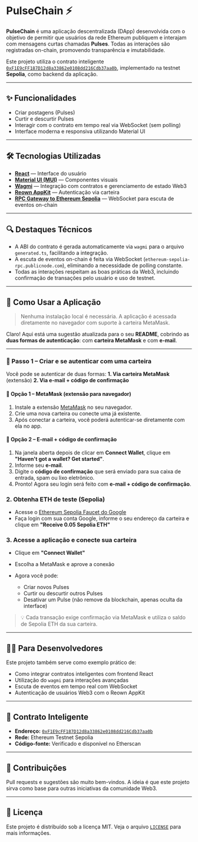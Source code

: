 # PulseChain ⚡

**PulseChain** é uma aplicação descentralizada (DApp) desenvolvida com o objetivo de permitir que usuários da rede Ethereum publiquem e interajam com mensagens curtas chamadas **Pulses**. Todas as interações são registradas on-chain, promovendo transparência e imutabilidade.

Este projeto utiliza o contrato inteligente [`0xF1E9cFF187D12d8a33862e0108dd216Cdb37aa0b`](https://sepolia.etherscan.io/address/0xF1E9cFF187D12d8a33862e0108dd216Cdb37aa0b), implementado na testnet **Sepolia**, como backend da aplicação.

---

## ✨ Funcionalidades

* Criar postagens (Pulses)
* Curtir e descurtir Pulses
* Interagir com o contrato em tempo real via WebSocket (sem polling)
* Interface moderna e responsiva utilizando Material UI

---

## 🛠️ Tecnologias Utilizadas

* **[React](https://reactjs.org/)** — Interface do usuário
* **[Material UI (MUI)](https://mui.com/)** — Componentes visuais
* **[Wagmi](https://wagmi.sh/)** — Integração com contratos e gerenciamento de estado Web3
* **[Reown AppKit](https://cloud.reown.com/app)** — Autenticação via carteira
* **[RPC Gateway to Ethereum Sepolia](https://ethereum-sepolia-rpc.publicnode.com//)** — WebSocket para escuta de eventos on-chain

---

## 🔍 Destaques Técnicos

* A ABI do contrato é gerada automaticamente via `wagmi` para o arquivo `generated.ts`, facilitando a integração.
* A escuta de eventos on-chain é feita via WebSocket (`ethereum-sepolia-rpc.publicnode.com`), eliminando a necessidade de polling constante.
* Todas as interações respeitam as boas práticas da Web3, incluindo confirmação de transações pelo usuário e uso de testnet.

---

## 🚀 Como Usar a Aplicação

> Nenhuma instalação local é necessária. A aplicação é acessada diretamente no navegador com suporte à carteira MetaMask.

Claro! Aqui está uma sugestão atualizada para o seu **README**, cobrindo as **duas formas de autenticação**: com **carteira MetaMask** e com **e-mail**.

---

### 🔐 Passo 1 – Criar e se autenticar com uma carteira

Você pode se autenticar de duas formas:
**1. Via carteira MetaMask** (extensão)
**2. Via e-mail + código de confirmação**

#### 🔸 Opção 1 – MetaMask (extensão para navegador)

1. Instale a extensão [MetaMask](https://metamask.io/download) no seu navegador.
2. Crie uma nova carteira ou conecte uma já existente.
3. Após conectar a carteira, você poderá autenticar-se diretamente com ela no app.

#### 🔸 Opção 2 – E-mail + código de confirmação

1. Na janela aberta depois de clicar em **Connect Wallet**, clique em **"Haven't got a wallet? Get started"**.
2. Informe seu **e-mail**.
3. Digite o **código de confirmação** que será enviado para sua caixa de entrada, spam ou lixo eletrônico.
4. Pronto! Agora seu login será feito com **e-mail + código de confirmação**.

### 2. Obtenha ETH de teste (Sepolia)

* Acesse o [Ethereum Sepolia Faucet do Google](https://cloud.google.com/application/web3/faucet/ethereum/sepolia)
* Faça login com sua conta Google, informe o seu endereço da carteira e clique em **"Receive 0.05 Sepolia ETH"**

### 3. Acesse a aplicação e conecte sua carteira

* Clique em **"Connect Wallet"**
* Escolha a MetaMask e aprove a conexão
* Agora você pode:

    * Criar novos Pulses
    * Curtir ou descurtir outros Pulses
    * Desativar um Pulse (não remove da blockchain, apenas oculta da interface)

> 💡 Cada transação exige confirmação via MetaMask e utiliza o saldo de Sepolia ETH da sua carteira.

---

## 👨‍💻 Para Desenvolvedores

Este projeto também serve como exemplo prático de:

* Como integrar contratos inteligentes com frontend React
* Utilização do `wagmi` para interações avançadas
* Escuta de eventos em tempo real com WebSocket
* Autenticação de usuários Web3 com o Reown AppKit

---

## 📜 Contrato Inteligente

* **Endereço:** [`0xF1E9cFF187D12d8a33862e0108dd216Cdb37aa0b`](https://sepolia.etherscan.io/address/0xF1E9cFF187D12d8a33862e0108dd216Cdb37aa0b)
* **Rede:** Ethereum Testnet Sepolia
* **Código-fonte:** Verificado e disponível no Etherscan

---

## 🤝 Contribuições

Pull requests e sugestões são muito bem-vindos. A ideia é que este projeto sirva como base para outras iniciativas da comunidade Web3.

---

## 🧾 Licença

Este projeto é distribuído sob a licença MIT. Veja o arquivo [`LICENSE`](./LICENSE) para mais informações.